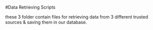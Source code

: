 #Data Retrieving Scripts


these 3 folder contain files for retrieving data from 3 different trusted sources & saving them in our database.
